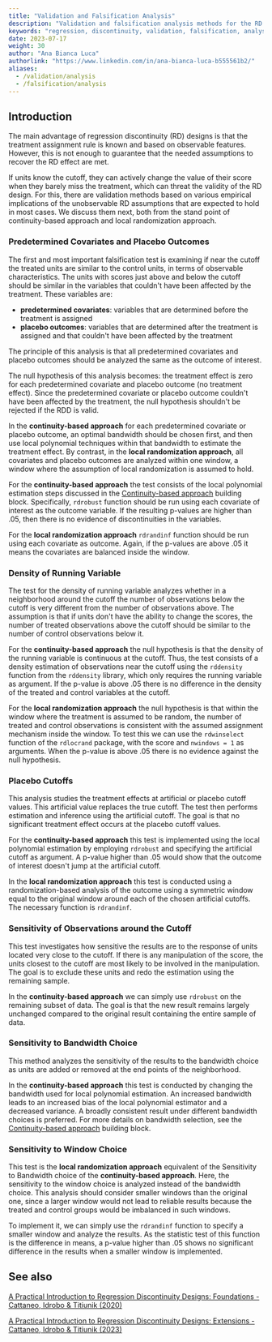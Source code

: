 ```yaml
---
title: "Validation and Falsification Analysis"
description: "Validation and falsification analysis methods for the RD designs. Explanation of methods, how to implement them for both continuity and local randomization approaches, how to interpret results"
keywords: "regression, discontinuity, validation, falsification, analysis"
date: 2023-07-17
weight: 30
author: "Ana Bianca Luca"
authorlink: "https://www.linkedin.com/in/ana-bianca-luca-b555561b2/"
aliases:
  - /validation/analysis
  - /falsification/analysis
---
```


## Introduction

The main advantage of regression discontinuity (RD) designs is that the treatment assignment rule is known and based on observable features. However, this is not enough to guarantee that the needed assumptions to recover the RD effect are met.

If units know the cutoff, they can actively change the value of their score when they barely miss the treatment, which can threat the validity of the RD design. For this, there are validation methods based on various empirical implications of the unobservable RD assumptions that are expected to hold in most cases. We discuss them next, both from the stand point of continuity-based approach and local randomization approach. 

### Predetermined Covariates and Placebo Outcomes

The first and most important falsification test is examining if near the cutoff the treated units are similar to the control units, in terms of observable characteristics. The units with scores just above and below the cutoff should be similar in the variables that couldn't have been affected by the treatment. These variables are:
- **predetermined covariates**: variables that are determined before the treatment is assigned
- **placebo outcomes**: variables that are determined after the treatment is assigned and that couldn't have been affected by the treatment

The principle of this analysis is that all predetermined covariates and placebo outcomes should be analyzed the same as the outcome of interest.

The null hypothesis of this analysis becomes: the treatment effect is zero for each predetermined covariate and placebo outcome (no treatment effect). Since the predetermined covariate or placebo outcome couldn't have been affected by the treatment, the null hypothesis shouldn't be rejected if the RDD is valid.

In the **continuity-based approach** for each predetermined covariate or placebo outcome, an optimal bandwidth should be chosen first, and then use local polynomial techniques within that bandwidth to estimate the treatment effect. By contrast, in the **local randomization approach**, all covariates and placebo outcomes are analyzed within one window, a window where the assumption of local randomization is assumed to hold. 

For the **continuity-based approach** the test consists of the local polynomial estimation steps discussed in the [Continuity-based approach](https://tilburgsciencehub.com/building-blocks/analyze-data/regression-discontinuity/continuity-approach/) building block. Specifically, `rdrobust` function should be run using each covariate of interest as the outcome variable. If the resulting p-values are higher than .05, then there is no evidence of discontinuities in the variables. 

For the **local randomization approach** `rdrandinf` function should be run using each covariate as outcome. Again, if the p-values are above .05 it means the covariates are balanced inside the window.

### Density of Running Variable

The test for the density of running variable analyzes whether in a neighborhood around the cutoff the number of observations below the cutoff is very different from the number of observations above. The assumption is that if units don't have the ability to change the scores, the number of treated observations above the cutoff should be similar to the number of control observations below it.  

For the **continuity-based approach** the null hypothesis is that the density of the running variable is continuous at the cutoff. Thus, the test consists of a density estimation of observations near the cutoff using the `rddensity` function from the `rddensity` library, which only requires the running variable as argument. If the p-value is above .05 there is no difference in the density of the treated and control variables at the cutoff.

For the **local randomization approach** the null hypothesis is that within the window where the treatment is assumed to be random, the number of treated and control observations is consistent with the assumed assignment mechanism inside the window. To test this we can use the `rdwinselect` function of the `rdlocrand` package, with the score and `nwindows = 1` as arguments. When the p-value is above .05 there is no evidence against the null hypothesis.

### Placebo Cutoffs

This analysis studies the treatment effects at artificial or placebo cutoff values. This artificial value replaces the true cutoff. The test then performs estimation and inference using the artificial cutoff. The goal is that no significant treatment effect occurs at the placebo cutoff values. 

For the **continuity-based approach** this test is implemented using the local polynomial estimation by employing `rdrobust` and specifying the artificial cutoff as argument. A p-value higher than .05 would show that the outcome of interest doesn't jump at the artificial cutoff.

In the **local randomization approach** this test is conducted using a randomization-based analysis of the outcome using a symmetric window equal to the original window around each of the chosen artificial cutoffs. The necessary function is `rdrandinf`.

### Sensitivity of Observations around the Cutoff

This test investigates how sensitive the results are to the response of units located very close to the cutoff. If there is any manipulation of the score, the units closest to the cutoff are most likely to be involved in the manipulation. The goal is to exclude these units and redo the estimation using the remaining sample. 

In the **continuity-based approach** we can simply use `rdrobust` on the remaining subset of data. The goal is that the new result remains largely unchanged compared to the original result containing the entire sample of data.

### Sensitivity to Bandwidth Choice

This method analyzes the sensitivity of the results to the bandwidth choice as units are added or removed at the end points of the neighborhood. 

In the **continuity-based approach** this test is conducted by changing the bandwidth used for local polynomial estimation. An increased bandwidth leads to an increased bias of the local polynomial estimator and a decreased variance. A broadly consistent result under different bandwidth choices is preferred. For more details on bandwidth selection, see the [Continuity-based approach](https://tilburgsciencehub.com/building-blocks/analyze-data/regression-discontinuity/continuity-approach/) building block.

### Sensitivity to Window Choice

This test is the **local randomization approach** equivalent of the Sensitivity to Bandwidth choice of the **continuity-based approach**. Here, the sensitivity to the window choice is analyzed instead of the bandwidth choice. This analysis should consider smaller windows than the original one, since a larger window would not lead to reliable results because the treated and control groups would be imbalanced in such windows. 

To implement it, we can simply use the `rdrandinf` function to specify a smaller window and analyze the results. As the statistic test of this function is the difference in means, a p-value higher than .05 shows no significant difference in the results when a smaller window is implemented. 



## See also
[A Practical Introduction to Regression Discontinuity Designs: Foundations - Cattaneo, Idrobo & Titiunik (2020)](https://rdpackages.github.io/references/Cattaneo-Idrobo-Titiunik_2020_CUP.pdf)

[A Practical Introduction to Regression Discontinuity Designs: Extensions - Cattaneo, Idrobo & Titiunik (2023)](https://rdpackages.github.io/references/Cattaneo-Idrobo-Titiunik_2023_CUP.pdf)